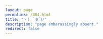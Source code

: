 ```yaml
---
layout: page
permalink: /404.html
title: "ヽ( ｀0´)ﾉ"
description: "page embarassingly absent."
redirect: false
---
```

<!DOCTYPE html>
<html lang="en">
<head>
  <meta charset="UTF-8">
  <meta name="viewport" content="width=device-width, initial-scale=1.0">
  <title>ヽ( ｀0´)ﾉ</title>
</head>
<body>
  <script>
    // Array containing the URLs of your custom 404 pages
    var pages = [
      "/404-gue.html",
      "/404-str.html",
      "/404-roa.html",
      "/404-gar.html",
      "/404-plu.html",
      "/404-sam.html",
      "/404-dev.html",
      "/404-mec.html",
      "/404-lan.html",
      "/404-ali.html",
      "/404-soc.html"
    ];

    // Get a random index
    var randomIndex = Math.floor(Math.random() * pages.length);

    // Redirect to the randomly chosen custom 404 page
    window.location.replace(pages[randomIndex]);
  </script>
</body>
</html>
